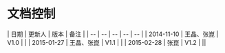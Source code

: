 文档控制
=======

| 日期 | 更新人 | 版本 | 备注 |
| -- | -- | -- | -- | -- |
| 2014-11-10 | 王晶、张崑 | V1.0 |  |
| 2015-01-27 | 王晶、张崑 | V1.1 |  |
| 2015-02-28 | 张崑 | V1.2 | ||

